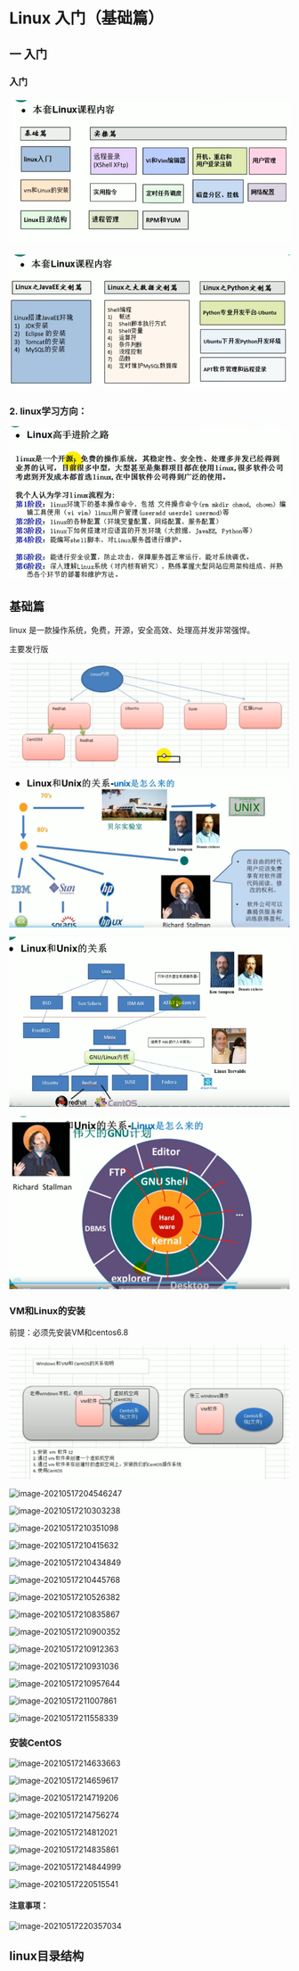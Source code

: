 # Linux  入门（基础篇）

## 一 入门

###  入门

###  ![](../../images/Snipaste_2021-05-16_21-57-05.png)

![](../../images/Snipaste_2021-05-16_22-05-11.png)

### 2. linux学习方向：

![](../../images/Snipaste_2021-05-16_22-14-50.png)

## 基础篇

linux 是一款操作系统，免费，开源，安全高效、处理高并发非常强悍。

主要发行版

![](../../images/Snipaste_2021-05-16_22-27-07.png)

![](../../images/Snipaste_2021-05-17_19-31-52.png)

![](../../images/Snipaste_2021-05-17_19-40-11.png)

![](../../images/Snipaste_2021-05-17_19-36-36.png)

### VM和Linux的安装

前提：必须先安装VM和centos6.8

![](../../images/Snipaste_2021-05-17_20-01-46.png)

![image-20210517204546247](https://gitee.com/xu_guo_dong/images/raw/master/img/image-20210517204546247.png)

![image-20210517210303238](https://gitee.com/xu_guo_dong/images/raw/master/img/image-20210517210303238.png)

![image-20210517210351098](https://gitee.com/xu_guo_dong/images/raw/master/img/image-20210517210351098.png)

![image-20210517210415632](https://gitee.com/xu_guo_dong/images/raw/master/img/image-20210517210415632.png)

![image-20210517210434849](https://gitee.com/xu_guo_dong/images/raw/master/img/image-20210517210434849.png)

![image-20210517210445768](https://gitee.com/xu_guo_dong/images/raw/master/img/image-20210517210445768.png)

![image-20210517210526382](https://gitee.com/xu_guo_dong/images/raw/master/img/image-20210517210526382.png)

![image-20210517210835867](https://gitee.com/xu_guo_dong/images/raw/master/img/image-20210517210835867.png)

![image-20210517210900352](https://gitee.com/xu_guo_dong/images/raw/master/img/image-20210517210900352.png)

![image-20210517210912363](https://gitee.com/xu_guo_dong/images/raw/master/img/image-20210517210912363.png)

![image-20210517210931036](https://gitee.com/xu_guo_dong/images/raw/master/img/image-20210517210931036.png)

![image-20210517210957644](https://gitee.com/xu_guo_dong/images/raw/master/img/image-20210517210957644.png)

![image-20210517211007861](https://gitee.com/xu_guo_dong/images/raw/master/img/image-20210517211007861.png)

![image-20210517211558339](https://gitee.com/xu_guo_dong/images/raw/master/img/image-20210517211558339.png)

### 安装CentOS 

![image-20210517214633663](https://gitee.com/xu_guo_dong/images/raw/master/img/image-20210517214633663.png)

![image-20210517214659617](https://gitee.com/xu_guo_dong/images/raw/master/img/image-20210517214659617.png)

![image-20210517214719206](https://gitee.com/xu_guo_dong/images/raw/master/img/image-20210517214719206.png)

![image-20210517214756274](https://gitee.com/xu_guo_dong/images/raw/master/img/image-20210517214756274.png)

![image-20210517214812021](https://gitee.com/xu_guo_dong/images/raw/master/img/image-20210517214812021.png)

![image-20210517214835861](https://gitee.com/xu_guo_dong/images/raw/master/img/image-20210517214835861.png)

![image-20210517214844999](https://gitee.com/xu_guo_dong/images/raw/master/img/image-20210517214844999.png)

![image-20210517220515541](https://gitee.com/xu_guo_dong/images/raw/master/img/image-20210517220515541.png)

#### 注意事项：

![image-20210517220357034](https://gitee.com/xu_guo_dong/images/raw/master/img/image-20210517220357034.png)

#### 





## linux目录结构







